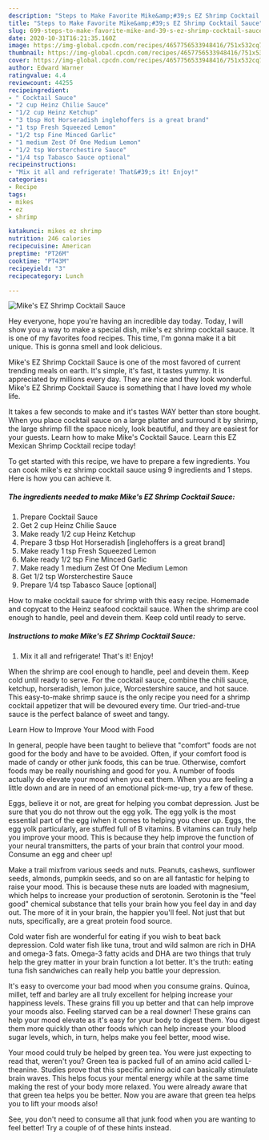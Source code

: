 ```yaml
---
description: "Steps to Make Favorite Mike&amp;#39;s EZ Shrimp Cocktail Sauce"
title: "Steps to Make Favorite Mike&amp;#39;s EZ Shrimp Cocktail Sauce"
slug: 699-steps-to-make-favorite-mike-and-39-s-ez-shrimp-cocktail-sauce
date: 2020-10-31T16:21:35.160Z
image: https://img-global.cpcdn.com/recipes/4657756533948416/751x532cq70/mikes-ez-shrimp-cocktail-sauce-recipe-main-photo.jpg
thumbnail: https://img-global.cpcdn.com/recipes/4657756533948416/751x532cq70/mikes-ez-shrimp-cocktail-sauce-recipe-main-photo.jpg
cover: https://img-global.cpcdn.com/recipes/4657756533948416/751x532cq70/mikes-ez-shrimp-cocktail-sauce-recipe-main-photo.jpg
author: Edward Warner
ratingvalue: 4.4
reviewcount: 44255
recipeingredient:
- " Cocktail Sauce"
- "2 cup Heinz Chilie Sauce"
- "1/2 cup Heinz Ketchup"
- "3 tbsp Hot Horseradish inglehoffers is a great brand"
- "1 tsp Fresh Squeezed Lemon"
- "1/2 tsp Fine Minced Garlic"
- "1 medium Zest Of One Medium Lemon"
- "1/2 tsp Worsterchestire Sauce"
- "1/4 tsp Tabasco Sauce optional"
recipeinstructions:
- "Mix it all and refrigerate! That&#39;s it! Enjoy!"
categories:
- Recipe
tags:
- mikes
- ez
- shrimp

katakunci: mikes ez shrimp 
nutrition: 246 calories
recipecuisine: American
preptime: "PT26M"
cooktime: "PT43M"
recipeyield: "3"
recipecategory: Lunch

---
```



![Mike&#39;s EZ Shrimp Cocktail Sauce](https://img-global.cpcdn.com/recipes/4657756533948416/751x532cq70/mikes-ez-shrimp-cocktail-sauce-recipe-main-photo.jpg)

Hey everyone, hope you're having an incredible day today. Today, I will show you a way to make a special dish, mike&#39;s ez shrimp cocktail sauce. It is one of my favorites food recipes. This time, I'm gonna make it a bit unique. This is gonna smell and look delicious.

Mike&#39;s EZ Shrimp Cocktail Sauce is one of the most favored of current trending meals on earth. It's simple, it's fast, it tastes yummy. It is appreciated by millions every day. They are nice and they look wonderful. Mike&#39;s EZ Shrimp Cocktail Sauce is something that I have loved my whole life.

It takes a few seconds to make and it&#39;s tastes WAY better than store bought. When you place cocktail sauce on a large platter and surround it by shrimp, the large shrimp fill the space nicely, look beautiful, and they are easiest for your guests. Learn how to make Mike&#39;s Cocktail Sauce. Learn this EZ Mexican Shrimp Cocktail recipe today!


To get started with this recipe, we have to prepare a few ingredients. You can cook mike&#39;s ez shrimp cocktail sauce using 9 ingredients and 1 steps. Here is how you can achieve it.

<!--inarticleads1-->

##### The ingredients needed to make Mike&#39;s EZ Shrimp Cocktail Sauce:

1. Prepare  Cocktail Sauce
1. Get 2 cup Heinz Chilie Sauce
1. Make ready 1/2 cup Heinz Ketchup
1. Prepare 3 tbsp Hot Horseradish [inglehoffers is a great brand]
1. Make ready 1 tsp Fresh Squeezed Lemon
1. Make ready 1/2 tsp Fine Minced Garlic
1. Make ready 1 medium Zest Of One Medium Lemon
1. Get 1/2 tsp Worsterchestire Sauce
1. Prepare 1/4 tsp Tabasco Sauce [optional]


How to make cocktail sauce for shrimp with this easy recipe. Homemade and copycat to the Heinz seafood cocktail sauce. When the shrimp are cool enough to handle, peel and devein them. Keep cold until ready to serve. 

<!--inarticleads2-->

##### Instructions to make Mike&#39;s EZ Shrimp Cocktail Sauce:

1. Mix it all and refrigerate! That&#39;s it! Enjoy!


When the shrimp are cool enough to handle, peel and devein them. Keep cold until ready to serve. For the cocktail sauce, combine the chili sauce, ketchup, horseradish, lemon juice, Worcestershire sauce, and hot sauce. This easy-to-make shrimp sauce is the only recipe you need for a shrimp cocktail appetizer that will be devoured every time. Our tried-and-true sauce is the perfect balance of sweet and tangy. 

Learn How to Improve Your Mood with Food


In general, people have been taught to believe that "comfort" foods are not good for the body and have to be avoided. Often, if your comfort food is made of candy or other junk foods, this can be true. Otherwise, comfort foods may be really nourishing and good for you. A number of foods actually do elevate your mood when you eat them. When you are feeling a little down and are in need of an emotional pick-me-up, try a few of these.

Eggs, believe it or not, are great for helping you combat depression. Just be sure that you do not throw out the egg yolk. The egg yolk is the most essential part of the egg iwhen it comes to helping you cheer up. Eggs, the egg yolk particularly, are stuffed full of B vitamins. B vitamins can truly help you improve your mood. This is because they help improve the function of your neural transmitters, the parts of your brain that control your mood. Consume an egg and cheer up!

Make a trail mixfrom various seeds and nuts. Peanuts, cashews, sunflower seeds, almonds, pumpkin seeds, and so on are all fantastic for helping to raise your mood. This is because these nuts are loaded with magnesium, which helps to increase your production of serotonin. Serotonin is the "feel good" chemical substance that tells your brain how you feel day in and day out. The more of it in your brain, the happier you'll feel. Not just that but nuts, specifically, are a great protein food source.

Cold water fish are wonderful for eating if you wish to beat back depression. Cold water fish like tuna, trout and wild salmon are rich in DHA and omega-3 fats. Omega-3 fatty acids and DHA are two things that truly help the grey matter in your brain function a lot better. It's the truth: eating tuna fish sandwiches can really help you battle your depression. 

It's easy to overcome your bad mood when you consume grains. Quinoa, millet, teff and barley are all truly excellent for helping increase your happiness levels. These grains fill you up better and that can help improve your moods also. Feeling starved can be a real downer! These grains can help your mood elevate as it's easy for your body to digest them. You digest them more quickly than other foods which can help increase your blood sugar levels, which, in turn, helps make you feel better, mood wise.

Your mood could truly be helped by green tea. You were just expecting to read that, weren't you? Green tea is packed full of an amino acid called L-theanine. Studies prove that this specific amino acid can basically stimulate brain waves. This helps focus your mental energy while at the same time making the rest of your body more relaxed. You were already aware that that green tea helps you be better. Now you are aware that green tea helps you to lift your moods also!

See, you don't need to consume all that junk food when you are wanting to feel better! Try  a  couple of  of  these  hints  instead.

